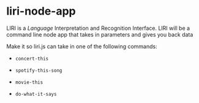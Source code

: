 # liri-node-app

LIRI is a _Language_ Interpretation and Recognition Interface. LIRI will be a command line node app that takes in parameters and gives you back data

Make it so liri.js can take in one of the following commands:

   * `concert-this`

   * `spotify-this-song`

   * `movie-this`

   * `do-what-it-says`
